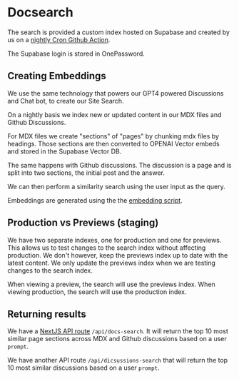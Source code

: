 # Docsearch

The search is provided a custom index hosted on Supabase and created by us on a [nightly Cron Github Action](https://github.com/twilio-labs/paste/blob/main/.github/workflows/update_docs_embed.yml).

The Supabase login is stored in OnePassword.

## Creating Embeddings

We use the same technology that powers our GPT4 powered Discussions and Chat bot, to create our Site Search.

On a nightly basis we index new or updated content in our MDX files and Github Discussions.

For MDX files we create "sections" of "pages" by chunking mdx files by headings. Those sections are then converted to OPENAI Vector embeds and stored in the Supabase Vector DB.

The same happens with Github discussions. The discussion is a page and is split into two sections, the initial post and the answer.

We can then perform a similarity search using the user input as the query.

Embeddings are generated using the the [embedding script](../../../packages/paste-website/scripts/search/).

## Production vs Previews (staging)

We have two separate indexes, one for production and one for previews. This allows us to test changes to the search index without affecting production. We don't however, keep the previews index up to date with the latest content. We only update the previews index when we are testing changes to the search index.

When viewing a preview, the search will use the previews index. When viewing production, the search will use the production index.

## Returning results

We have a [NextJS API route](https://nextjs.org/docs/pages/building-your-application/routing/api-routes) `/api/docs-search`. It will return the top 10 most similar page sections across MDX and Github discussions based on a user `prompt`.

We have another  API route `/api/dicsussions-search` that will return the top 10 most similar discussions based on a user `prompt`.
